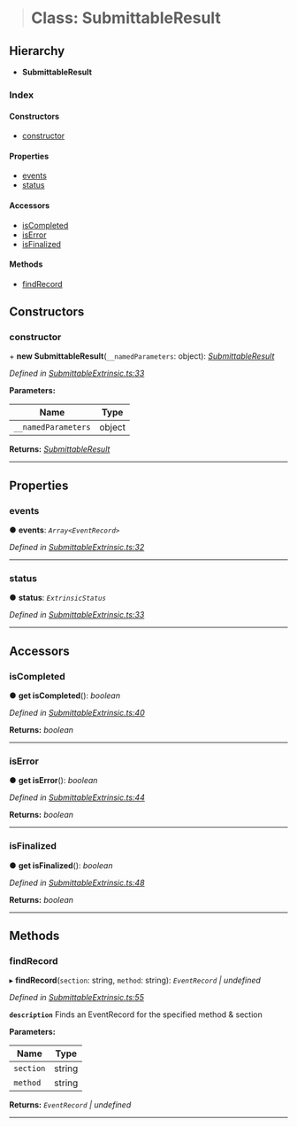 > # Class: SubmittableResult

## Hierarchy

* **SubmittableResult**

### Index

#### Constructors

* [constructor](_submittableextrinsic_.submittableresult.md#constructor)

#### Properties

* [events](_submittableextrinsic_.submittableresult.md#events)
* [status](_submittableextrinsic_.submittableresult.md#status)

#### Accessors

* [isCompleted](_submittableextrinsic_.submittableresult.md#iscompleted)
* [isError](_submittableextrinsic_.submittableresult.md#iserror)
* [isFinalized](_submittableextrinsic_.submittableresult.md#isfinalized)

#### Methods

* [findRecord](_submittableextrinsic_.submittableresult.md#findrecord)

## Constructors

###  constructor

\+ **new SubmittableResult**(`__namedParameters`: object): *[SubmittableResult](_submittableextrinsic_.submittableresult.md)*

*Defined in [SubmittableExtrinsic.ts:33](url)*

**Parameters:**

Name | Type |
------ | ------ |
`__namedParameters` | object |

**Returns:** *[SubmittableResult](_submittableextrinsic_.submittableresult.md)*

___

## Properties

###  events

● **events**: *`Array<EventRecord>`*

*Defined in [SubmittableExtrinsic.ts:32](url)*

___

###  status

● **status**: *`ExtrinsicStatus`*

*Defined in [SubmittableExtrinsic.ts:33](url)*

___

## Accessors

###  isCompleted

● **get isCompleted**(): *boolean*

*Defined in [SubmittableExtrinsic.ts:40](url)*

**Returns:** *boolean*

___

###  isError

● **get isError**(): *boolean*

*Defined in [SubmittableExtrinsic.ts:44](url)*

**Returns:** *boolean*

___

###  isFinalized

● **get isFinalized**(): *boolean*

*Defined in [SubmittableExtrinsic.ts:48](url)*

**Returns:** *boolean*

___

## Methods

###  findRecord

▸ **findRecord**(`section`: string, `method`: string): *`EventRecord` | undefined*

*Defined in [SubmittableExtrinsic.ts:55](url)*

**`description`** Finds an EventRecord for the specified method & section

**Parameters:**

Name | Type |
------ | ------ |
`section` | string |
`method` | string |

**Returns:** *`EventRecord` | undefined*

___